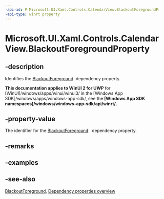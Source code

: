 ```yaml
---
-api-id: P:Microsoft.UI.Xaml.Controls.CalendarView.BlackoutForegroundProperty
-api-type: winrt property
---
```


<!-- Property syntax
public Windows.UI.Xaml.DependencyProperty BlackoutForegroundProperty { get; }
-->

# Microsoft.UI.Xaml.Controls.CalendarView.BlackoutForegroundProperty

## -description
Identifies the [BlackoutForeground](calendarview_blackoutforeground.md)  dependency property.

**This documentation applies to WinUI 2 for UWP** for [WinUI]/windows/apps/winui/winui3/ in the [Windows App SDK]/windows/apps/windows-app-sdk/, see the **[Windows App SDK namespaces]/windows/windows-app-sdk/api/winrt/**.

## -property-value
The identifier for the [BlackoutForeground](calendarview_blackoutforeground.md)   dependency property.

## -remarks

## -examples

## -see-also
[BlackoutForeground](calendarview_blackoutforeground.md), [Dependency properties overview](/windows/uwp/xaml-platform/dependency-properties-overview)
